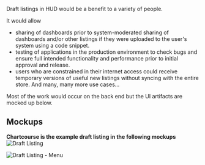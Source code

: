 Draft listings in HUD would be a benefit to a variety of people.

It would allow
* sharing of dashboards prior to system-moderated sharing of dashboards and/or other listings if they were uploaded to the user's system using a code snippet.
* testing of applications in the production environment to check bugs and ensure full intended functionality and performance prior to initial approval and release.
* users who are constrained in their internet access could receive temporary versions of useful new listings without syncing with the entire store.
And many, many more use cases...

Most of the work would occur on the back end but the UI artifacts are mocked up below.

## Mockups
**Chartcourse is the example draft listing in the following mockups**
![Draft Listing](https://raw.githubusercontent.com/ozone-development/ozp-documentation/master/mockups/hud/HUD_Bookmarks_Draft_00Static.png)

![Draft Listing - Menu](https://raw.githubusercontent.com/ozone-development/ozp-documentation/master/mockups/hud/HUD_Bookmarks_Draft_01Menu.png)